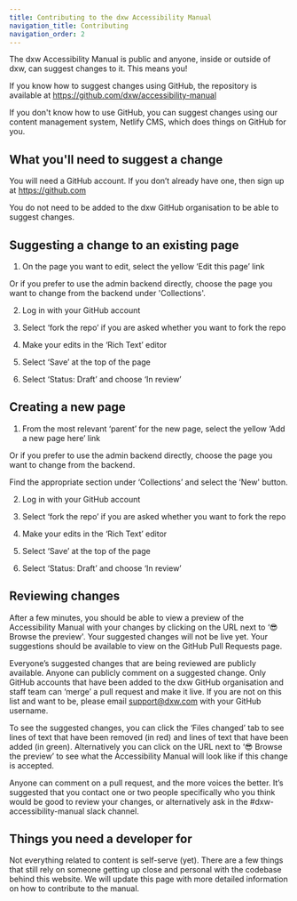 ```yaml
---
title: Contributing to the dxw Accessibility Manual
navigation_title: Contributing
navigation_order: 2
---
```


The dxw Accessibility Manual is public and anyone, inside or outside of dxw, can suggest changes to it. This means you!

If you know how to suggest changes using GitHub, the repository is available at <https://github.com/dxw/accessibility-manual>

If you don't know how to use GitHub, you can suggest changes using our content management system, Netlify CMS, which does things on GitHub for you.

## What you'll need to suggest a change

You will need a GitHub account. If you don’t already have one, then sign up at <https://github.com>

You do not need to be added to the dxw GitHub organisation to be able to suggest changes.

## Suggesting a change to an existing page

1. On the page you want to edit, select the yellow ‘Edit this page’ link

Or if you prefer to use the admin backend directly, choose the page you want to change from the backend under 'Collections'.

2. Log in with your GitHub account

3. Select ‘fork the repo’ if you are asked whether you want to fork the repo

4. Make your edits in the ‘Rich Text’ editor

5. Select ‘Save’ at the top of the page

6. Select ‘Status: Draft’ and choose ‘In review’

## Creating a new page

1. From the most relevant ‘parent’ for the new page, select the yellow ‘Add a new page here’ link

Or if you prefer to use the admin backend directly, choose the page you want to change from the backend.

Find the appropriate section under ‘Collections’ and select the ‘New' button.

2. Log in with your GitHub account

3. Select ‘fork the repo’ if you are asked whether you want to fork the repo

4. Make your edits in the ‘Rich Text’ editor

5. Select ‘Save’ at the top of the page

6. Select ‘Status: Draft’ and choose ‘In review’

## Reviewing changes

After a few minutes, you should be able to view a preview of the Accessibility Manual with your changes by clicking on the URL next to ‘😎 Browse the preview'. Your suggested changes will not be live yet. Your suggestions should be available to view on the GitHub Pull Requests page.

Everyone’s suggested changes that are being reviewed are publicly available. Anyone can publicly comment on a suggested change. Only GitHub accounts that have been added to the dxw GitHub organisation and staff team can ‘merge’ a pull request and make it live. If you are not on this list and want to be, please email <support@dxw.com> with your GitHub username.

To see the suggested changes, you can click the ‘Files changed’ tab to see lines of text that have been removed (in red) and lines of text that have been added (in green). Alternatively you can click on the URL next to ‘😎 Browse the preview’ to see what the Accessibility Manual will look like if this change is accepted.

Anyone can comment on a pull request, and the more voices the better. It’s suggested that you contact one or two people specifically who you think would be good to review your changes, or alternatively ask in the #dxw-accessibility-manual slack channel.

## Things you need a developer for

Not everything related to content is self-serve (yet). There are a few things that still rely on someone getting up close and personal with the codebase behind this website. We will update this page with more detailed information on how to contribute to the manual.
